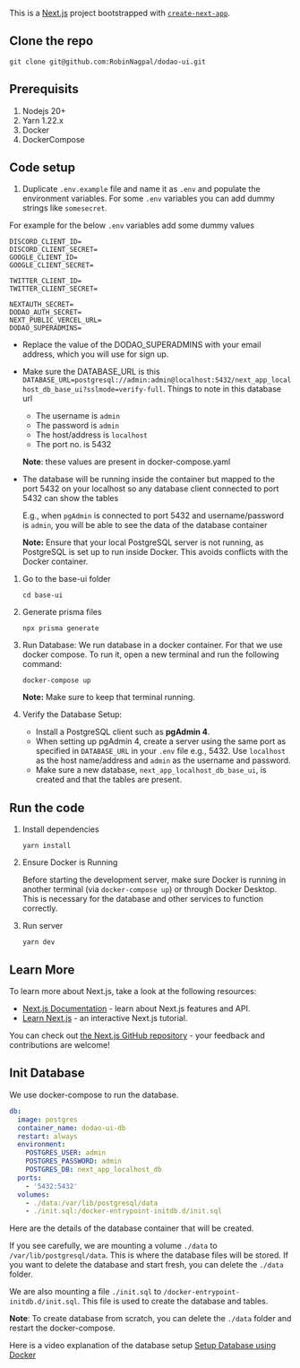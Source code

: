 This is a [Next.js](https://nextjs.org/) project bootstrapped
with [`create-next-app`](https://github.com/vercel/next.js/tree/canary/packages/create-next-app).

## Clone the repo

`git clone git@github.com:RobinNagpal/dodao-ui.git`

## Prerequisits

1. Nodejs 20+
2. Yarn 1.22.x
3. Docker
4. DockerCompose

## Code setup

1. Duplicate `.env.example` file and name it as `.env` and populate the environment variables. For some `.env` variables you can add dummy strings like `somesecret`.

For example for the below `.env` variables add some dummy values

```
DISCORD_CLIENT_ID=
DISCORD_CLIENT_SECRET=
GOOGLE_CLIENT_ID=
GOOGLE_CLIENT_SECRET=

TWITTER_CLIENT_ID=
TWITTER_CLIENT_SECRET=

NEXTAUTH_SECRET=
DODAO_AUTH_SECRET=
NEXT_PUBLIC_VERCEL_URL=
DODAO_SUPERADMINS=
```

- Replace the value of the DODAO_SUPERADMINS with your email address, which you will use for sign up.

- Make sure the DATABASE_URL is this `DATABASE_URL=postgresql://admin:admin@localhost:5432/next_app_localhost_db_base_ui?sslmode=verify-full`.
  Things to note in this database url

  - The username is `admin`
  - The password is `admin`
  - The host/address is `localhost`
  - The port no. is 5432

  **Note**: these values are present in docker-compose.yaml

- The database will be running inside the container but mapped to the port 5432 on your localhost so any database client connected to port 5432 can show the tables

  E.g., when `pgAdmin` is connected to port 5432 and username/password is `admin`, you will be able to see the data of the database container

  **Note:** Ensure that your local PostgreSQL server is not running, as PostgreSQL is set up to run inside Docker. This avoids conflicts with the Docker container.

1. Go to the base-ui folder

   `cd base-ui`

2. Generate prisma files

   `npx prisma generate`

3. Run Database: We run database in a docker container. For that we use docker compose. To run it, open a new terminal and run the following command:

   `docker-compose up`

   **Note:** Make sure to keep that terminal running.

4. Verify the Database Setup:

   - Install a PostgreSQL client such as **pgAdmin 4**.
   - When setting up pgAdmin 4, create a server using the same port as specified in `DATABASE_URL` in your `.env` file
     e.g., 5432. Use `localhost` as the host name/address and `admin` as the username and password.
   - Make sure a new database, `next_app_localhost_db_base_ui`, is created and that the tables are present.

## Run the code

1. Install dependencies

   `yarn install`

2. Ensure Docker is Running

   Before starting the development server, make sure Docker is running in another terminal (via `docker-compose up`) or through Docker Desktop. This is necessary for the database and other services to function correctly.

3. Run server

   `yarn dev`

## Learn More

To learn more about Next.js, take a look at the following resources:

- [Next.js Documentation](https://nextjs.org/docs) - learn about Next.js features and API.
- [Learn Next.js](https://nextjs.org/learn) - an interactive Next.js tutorial.

You can check out [the Next.js GitHub repository](https://github.com/vercel/next.js/) - your feedback and contributions
are welcome!

## Init Database

We use docker-compose to run the database.

```yaml
db:
  image: postgres
  container_name: dodao-ui-db
  restart: always
  environment:
    POSTGRES_USER: admin
    POSTGRES_PASSWORD: admin
    POSTGRES_DB: next_app_localhost_db
  ports:
    - '5432:5432'
  volumes:
    - ./data:/var/lib/postgresql/data
    - ./init.sql:/docker-entrypoint-initdb.d/init.sql
```

Here are the details of the database container that will be created.

If you see carefully, we are mounting a volume `./data` to `/var/lib/postgresql/data`. This is where the database
files will be stored. If you want to delete the database and start fresh, you can delete the `./data` folder.

We are also mounting a file `./init.sql` to `/docker-entrypoint-initdb.d/init.sql`. This file is used to create the
database and tables.

**Note**: To create database from scratch, you can delete the `./data` folder and restart the docker-compose.

Here is a video explanation of the database setup [Setup Database using Docker](https://drive.google.com/file/d/1Gg-KWR_OqEPLIjDMUIZmslXuZ0CUpAnZ/view?usp=sharing)
